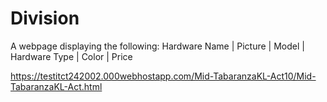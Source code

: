 # Division
A webpage displaying the following:   Hardware Name | Picture | Model | Hardware Type | Color | Price

https://testitct242002.000webhostapp.com/Mid-TabaranzaKL-Act10/Mid-TabaranzaKL-Act.html
